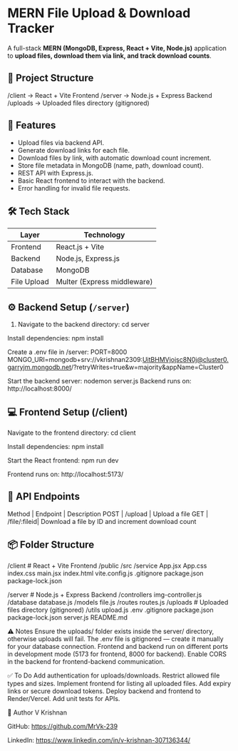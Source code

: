 # MERN File Upload & Download Tracker

A full-stack **MERN (MongoDB, Express, React + Vite, Node.js)** application to **upload files, download them via link, and track download counts**.


## 📂 Project Structure

/client -> React + Vite Frontend
/server -> Node.js + Express Backend
/uploads -> Uploaded files directory (gitignored)


## 🚀 Features

- Upload files via backend API.
- Generate download links for each file.
- Download files by link, with automatic download count increment.
- Store file metadata in MongoDB (name, path, download count).
- REST API with Express.js.
- Basic React frontend to interact with the backend.
- Error handling for invalid file requests.


## 🛠️ Tech Stack

| Layer      | Technology   |
|------------|--------------|
| Frontend   | React.js + Vite|
| Backend    | Node.js, Express.js |
| Database   | MongoDB      |
| File Upload| Multer (Express middleware) |


## ⚙️ Backend Setup (`/server`)

1. Navigate to the backend directory:
cd server

Install dependencies:
npm install

Create a .env file in /server:
PORT=8000
MONGO_URI=mongodb+srv://vkrishnan2309:UitBHMVjojsc8N0j@cluster0.garryjm.mongodb.net/?retryWrites=true&w=majority&appName=Cluster0

Start the backend server:
nodemon server.js
Backend runs on: http://localhost:8000/


## 💻 Frontend Setup (/client)

Navigate to the frontend directory:
cd client

Install dependencies:
npm install

Start the React frontend:
npm run dev

Frontend runs on: http://localhost:5173/


## 🎯 API Endpoints
Method  |	Endpoint	   | Description
POST	  | /upload      | Upload a file
GET	    | /file/:fileid| Download a file by ID and increment download count


## 📦 Folder Structure

/client                # React + Vite Frontend
    /public
    /src
        /service
        App.jsx
        App.css
        index.css
        main.jsx
    index.html
    vite.config.js
    .gitignore
    package.json
    package-lock.json

/server                # Node.js + Express Backend
    /controllers
        img-controller.js
    /database
        database.js
    /models
        file.js
    /routes
        routes.js
    /uploads            # Uploaded files directory (gitignored)
    /utils
        upload.js
    .env
    .gitignore
    package.json
    package-lock.json
    server.js
README.md


⚠️ Notes
Ensure the uploads/ folder exists inside the server/ directory, otherwise uploads will fail.
The .env file is gitignored — create it manually for your database connection.
Frontend and backend run on different ports in development mode (5173 for frontend, 8000 for backend).
Enable CORS in the backend for frontend-backend communication.


✅ To Do
Add authentication for uploads/downloads.
Restrict allowed file types and sizes.
Implement frontend for listing all uploaded files.
Add expiry links or secure download tokens.
Deploy backend and frontend to Render/Vercel.
Add unit tests for APIs.


👤 Author
V Krishnan

GitHub: https://github.com/MrVk-239

LinkedIn: https://www.linkedin.com/in/v-krishnan-307136344/


